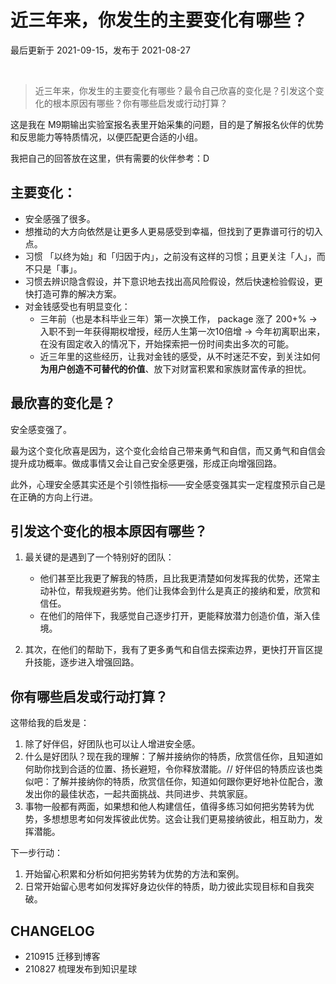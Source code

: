
# 近三年来，你发生的主要变化有哪些？
最后更新于 2021-09-15，发布于 2021-08-27




<br> 

> 近三年来，你发生的主要变化有哪些？最令自己欣喜的变化是？引发这个变化的根本原因有哪些？你有哪些启发或行动打算？ 

这是我在 M9期输出实验室报名表里开始采集的问题，目的是了解报名伙伴的优势和反思能力等特质情况，以便匹配更合适的小组。

我把自己的回答放在这里，供有需要的伙伴参考：D




## 主要变化：

- 安全感强了很多。
- 想推动的大方向依然是让更多人更易感受到幸福，但找到了更靠谱可行的切入点。
- 习惯 「以终为始」和「归因于内」，之前没有这样的习惯；且更关注「人」，而不只是「事」。
- 习惯去辨识隐含假设，并下意识地去找出高风险假设，然后快速检验假设，更快打造可靠的解决方案。
- 对金钱感受也有明显变化：
    - 三年前（也是本科毕业三年）第一次换工作， package 涨了 200+% -> 入职不到一年获得期权增授，经历人生第一次10倍增 -> 今年初离职出来，在没有固定收入的情况下，开始探索把一份时间卖出多次的可能。
    - 近三年里的这些经历，让我对金钱的感受，从不时迷茫不安，到关注如何**为用户创造不可替代的价值**、放下对财富积累和家族财富传承的担忧。

## 最欣喜的变化是？

安全感变强了。

最为这个变化欣喜是因为，这个变化会给自己带来勇气和自信，而又勇气和自信会提升成功概率。做成事情又会让自己安全感更强，形成正向增强回路。

此外，心理安全感其实还是个引领性指标——安全感变强其实一定程度预示自己是在正确的方向上行进。


## 引发这个变化的根本原因有哪些？



1. 最关键的是遇到了一个特别好的团队：
    - 他们甚至比我更了解我的特质，且比我更清楚如何发挥我的优势，还常主动补位，帮我规避劣势。他们让我体会到什么是真正的接纳和爱，欣赏和信任。
    - 在他们的陪伴下，我感觉自己逐步打开，更能释放潜力创造价值，渐入佳境。

3. 其次，在他们的帮助下，我有了更多勇气和自信去探索边界，更快打开盲区提升技能，逐步进入增强回路。

## 你有哪些启发或行动打算？

这带给我的启发是：

1. 除了好伴侣，好团队也可以让人增进安全感。
2. 什么是好团队？现在我的理解：了解并接纳你的特质，欣赏信任你，且知道如何助你找到合适的位置、扬长避短，令你释放潜能。// 好伴侣的特质应该也类似吧：了解并接纳你的特质，欣赏信任你，知道如何跟你更好地补位配合，激发出你的最佳状态，一起共面挑战、共同进步、共筑家庭。
3. 事物一般都有两面，如果想和他人构建信任，值得多练习如何把劣势转为优势，多想想思考如何发挥彼此优势。这会让我们更易接纳彼此，相互助力，发挥潜能。

下一步行动：

1. 开始留心积累和分析如何把劣势转为优势的方法和案例。
2. 日常开始留心思考如何发挥好身边伙伴的特质，助力彼此实现目标和自我突破。


## CHANGELOG 

- 210915 迁移到博客
- 210827 梳理发布到知识星球